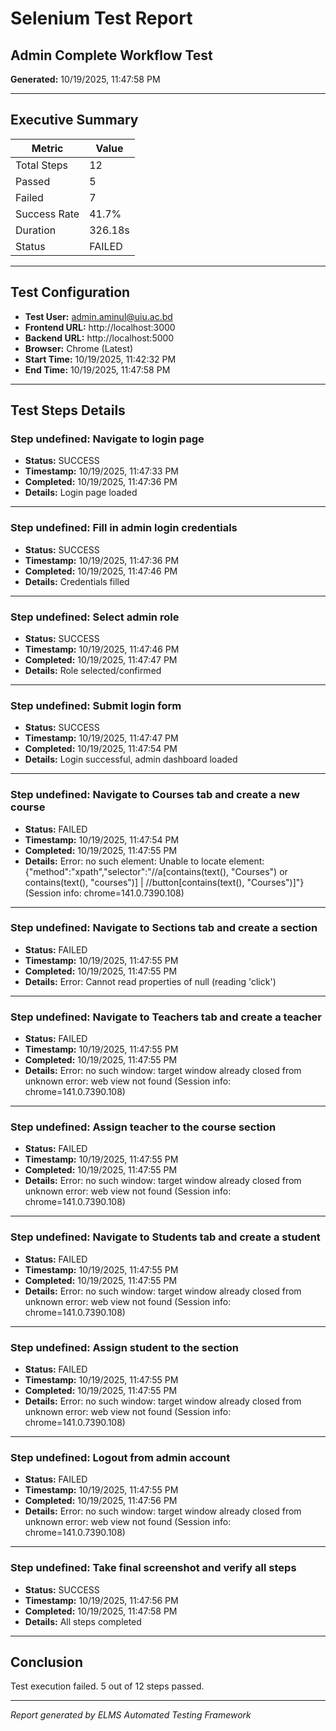 # Selenium Test Report

## Admin Complete Workflow Test

**Generated:** 10/19/2025, 11:47:58 PM

---

## Executive Summary

| Metric | Value |
|--------|-------|
| Total Steps | 12 |
| Passed | 5 |
| Failed | 7 |
| Success Rate | 41.7% |
| Duration | 326.18s |
| Status | FAILED |

---

## Test Configuration

- **Test User:** admin.aminul@uiu.ac.bd
- **Frontend URL:** http://localhost:3000
- **Backend URL:** http://localhost:5000
- **Browser:** Chrome (Latest)
- **Start Time:** 10/19/2025, 11:42:32 PM
- **End Time:** 10/19/2025, 11:47:58 PM

---

## Test Steps Details


### Step undefined: Navigate to login page

- **Status:** SUCCESS
- **Timestamp:** 10/19/2025, 11:47:33 PM
- **Completed:** 10/19/2025, 11:47:36 PM
- **Details:** Login page loaded

---


### Step undefined: Fill in admin login credentials

- **Status:** SUCCESS
- **Timestamp:** 10/19/2025, 11:47:36 PM
- **Completed:** 10/19/2025, 11:47:46 PM
- **Details:** Credentials filled

---


### Step undefined: Select admin role

- **Status:** SUCCESS
- **Timestamp:** 10/19/2025, 11:47:46 PM
- **Completed:** 10/19/2025, 11:47:47 PM
- **Details:** Role selected/confirmed

---


### Step undefined: Submit login form

- **Status:** SUCCESS
- **Timestamp:** 10/19/2025, 11:47:47 PM
- **Completed:** 10/19/2025, 11:47:54 PM
- **Details:** Login successful, admin dashboard loaded

---


### Step undefined: Navigate to Courses tab and create a new course

- **Status:** FAILED
- **Timestamp:** 10/19/2025, 11:47:54 PM
- **Completed:** 10/19/2025, 11:47:55 PM
- **Details:** Error: no such element: Unable to locate element: {"method":"xpath","selector":"//a[contains(text(), "Courses") or contains(text(), "courses")] | //button[contains(text(), "Courses")]"}
  (Session info: chrome=141.0.7390.108)

---


### Step undefined: Navigate to Sections tab and create a section

- **Status:** FAILED
- **Timestamp:** 10/19/2025, 11:47:55 PM
- **Completed:** 10/19/2025, 11:47:55 PM
- **Details:** Error: Cannot read properties of null (reading 'click')

---


### Step undefined: Navigate to Teachers tab and create a teacher

- **Status:** FAILED
- **Timestamp:** 10/19/2025, 11:47:55 PM
- **Completed:** 10/19/2025, 11:47:55 PM
- **Details:** Error: no such window: target window already closed
from unknown error: web view not found
  (Session info: chrome=141.0.7390.108)

---


### Step undefined: Assign teacher to the course section

- **Status:** FAILED
- **Timestamp:** 10/19/2025, 11:47:55 PM
- **Completed:** 10/19/2025, 11:47:55 PM
- **Details:** Error: no such window: target window already closed
from unknown error: web view not found
  (Session info: chrome=141.0.7390.108)

---


### Step undefined: Navigate to Students tab and create a student

- **Status:** FAILED
- **Timestamp:** 10/19/2025, 11:47:55 PM
- **Completed:** 10/19/2025, 11:47:55 PM
- **Details:** Error: no such window: target window already closed
from unknown error: web view not found
  (Session info: chrome=141.0.7390.108)

---


### Step undefined: Assign student to the section

- **Status:** FAILED
- **Timestamp:** 10/19/2025, 11:47:55 PM
- **Completed:** 10/19/2025, 11:47:55 PM
- **Details:** Error: no such window: target window already closed
from unknown error: web view not found
  (Session info: chrome=141.0.7390.108)

---


### Step undefined: Logout from admin account

- **Status:** FAILED
- **Timestamp:** 10/19/2025, 11:47:55 PM
- **Completed:** 10/19/2025, 11:47:56 PM
- **Details:** Error: no such window: target window already closed
from unknown error: web view not found
  (Session info: chrome=141.0.7390.108)

---


### Step undefined: Take final screenshot and verify all steps

- **Status:** SUCCESS
- **Timestamp:** 10/19/2025, 11:47:56 PM
- **Completed:** 10/19/2025, 11:47:58 PM
- **Details:** All steps completed

---


## Conclusion

Test execution failed. 5 out of 12 steps passed.

---

*Report generated by ELMS Automated Testing Framework*
